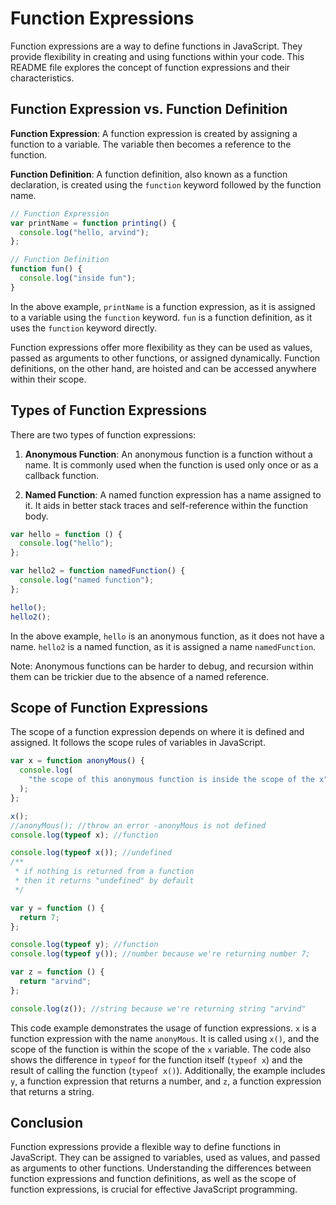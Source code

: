 # Function Expressions

Function expressions are a way to define functions in JavaScript. They provide flexibility in creating and using functions within your code. This README file explores the concept of function expressions and their characteristics.

## Function Expression vs. Function Definition

**Function Expression**: A function expression is created by assigning a function to a variable. The variable then becomes a reference to the function.

**Function Definition**: A function definition, also known as a function declaration, is created using the `function` keyword followed by the function name.

```javascript
// Function Expression
var printName = function printing() {
  console.log("hello, arvind");
};

// Function Definition
function fun() {
  console.log("inside fun");
}
```

In the above example, `printName` is a function expression, as it is assigned to a variable using the `function` keyword. `fun` is a function definition, as it uses the `function` keyword directly.

Function expressions offer more flexibility as they can be used as values, passed as arguments to other functions, or assigned dynamically. Function definitions, on the other hand, are hoisted and can be accessed anywhere within their scope.

## Types of Function Expressions

There are two types of function expressions:

1. **Anonymous Function**: An anonymous function is a function without a name. It is commonly used when the function is used only once or as a callback function.

2. **Named Function**: A named function expression has a name assigned to it. It aids in better stack traces and self-reference within the function body.

```javascript
var hello = function () {
  console.log("hello");
};

var hello2 = function namedFunction() {
  console.log("named function");
};

hello();
hello2();
```

In the above example, `hello` is an anonymous function, as it does not have a name. `hello2` is a named function, as it is assigned a name `namedFunction`.

Note: Anonymous functions can be harder to debug, and recursion within them can be trickier due to the absence of a named reference.

## Scope of Function Expressions

The scope of a function expression depends on where it is defined and assigned. It follows the scope rules of variables in JavaScript.

```javascript
var x = function anonyMous() {
  console.log(
    "the scope of this anonymous function is inside the scope of the x"
  );
};

x();
//anonyMous(); //throw an error -anonyMous is not defined
console.log(typeof x); //function

console.log(typeof x()); //undefined
/**
 * if nothing is returned from a function
 * then it returns "undefined" by default
 */

var y = function () {
  return 7;
};

console.log(typeof y); //function
console.log(typeof y()); //number because we're returning number 7;

var z = function () {
  return "arvind";
};

console.log(z()); //string because we're returning string "arvind"
```

This code example demonstrates the usage of function expressions. `x` is a function expression with the name `anonyMous`. It is called using `x()`, and the scope of the function is within the scope of the `x` variable. The code also shows the difference in `typeof` for the function itself (`typeof x`) and the result of calling the function (`typeof x()`). Additionally, the example includes `y`, a function expression that returns a number, and `z`, a function expression that returns a string.

## Conclusion

Function expressions provide a flexible way to define functions in JavaScript. They can be assigned to variables, used as values, and passed as arguments to other functions. Understanding the differences between function expressions and function definitions, as well as the scope of function expressions, is crucial for effective JavaScript programming.
